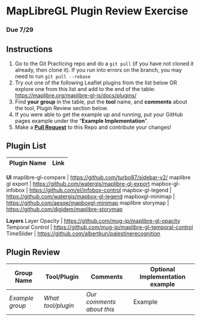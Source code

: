 # MapLibreGL Plugin Review Exercise

### Due 7/29

## Instructions

1. Go to the Git Practicing repo and do a `git pull` (if you have not cloned it already, then clone it). If you run into errors on the branch, you may need to run `git pull --rebase`
2. Try out one of the following Leaflet plugins from the list below OR explore one from this list and add to the end of the table: https://maplibre.org/maplibre-gl-js/docs/plugins/
3. Find **your group** in the table, put the **tool** name, and **comments** about the tool, Plugin Review section below.
4. If you were able to get the example up and running, put your GitHub pages example under the “**Example Implementation**”.
5. Make a [**Pull Request**](https://medium.com/@urna.hybesis/pull-request-workflow-with-git-6-steps-guide-3858e30b5fa4) to this Repo and contribute your changes!

## Plugin List

Plugin Name|Link
--|--|
**UI**
maplibre-gl-compare | https://github.com/turbo87/sidebar-v2/
maplibre gl export | https://github.com/watergis/maplibre-gl-export
mapbox-gl-infobox | https://github.com/el/infobox-control
mapbox-gl-legend | https://github.com/watergis/mapbox-gl-legend
mapboxgl-minimap | https://github.com/aesqe/mapboxgl-minimap
maplibre storymap | https://github.com/digidem/maplibre-storymap

**Layers**
Layer Opacity | https://github.com/mug-jp/maplibre-gl-opacity
Temporal Control | https://github.com/mug-jp/maplibre-gl-temporal-control
TimeSlider | https://github.com/albertkun/palestinerecognition

## Plugin Review

   Group Name  |     Tool/Plugin  |         Comments        |**Optional** Implementation example
---------------|------------------|-------------------------|-----------------------------------
*Example group*|*What tool/plugin*|*Our comments about this*|Example                            